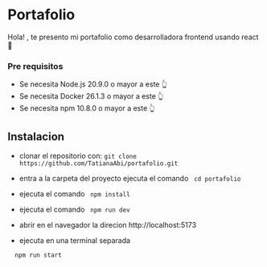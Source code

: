 # Portafolio
Hola! , te presento mi portafolio como desarrolladora frontend usando react 💼

### Pre requisitos
- Se necesita Node.js 20.9.0 o mayor a este 👆
- Se necesita Docker 26.1.3 o mayor a este 👆
- Se necesita npm 10.8.0 o mayor a este 👆

## Instalacion
- clonar el repositorio con:
```git clone https://github.com/TatianaAbi/portafolio.git```
- entra a la carpeta del proyecto ejecuta el comando
``` cd portafolio```
- ejecuta el comando 
``` npm install```
- ejecuta el comando
```  npm run dev ```

- abrir en el navegador la direcion http://localhost:5173

- ejecuta en una terminal separada
```bash
  npm run start 
```

